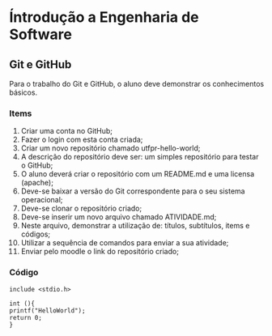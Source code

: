 # Íntrodução a Engenharia de Software

## Git e GitHub

 Para o trabalho do Git e GitHub, o aluno deve demonstrar os 
 conhecimentos básicos.

### Items

 1. Criar uma conta no GitHub;
 2. Fazer o login com esta conta criada;
 3. Criar um novo repositório chamado utfpr-hello-world;
 4. A descrição do repositório deve ser: um simples repositório para 
    testar o GitHub;
 5. O aluno deverá criar o repositório com um README.md e uma licensa 
    (apache);
 6. Deve-se baixar a versão do Git correspondente para o seu sistema 
    operacional;
 7. Deve-se clonar o repositório criado;
 8. Deve-se inserir um novo arquivo chamado ATIVIDADE.md;
 9. Neste arquivo, demonstrar a utilização de: títulos, subtítulos, 
    items e códigos;
 10. Utilizar a sequência de comandos para enviar a sua atividade;
 11. Enviar pelo moodle o link do repositório criado;

### Código

```
include <stdio.h>

int (){
printf("HelloWorld");
return 0;
}
```


